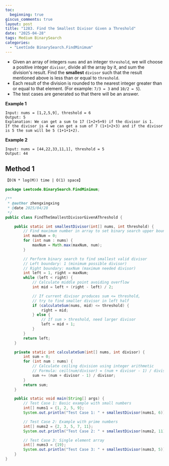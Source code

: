 ```yaml
---
toc:
  beginning: true
giscus_comments: true
layout: post
title: "1283. Find the Smallest Divisor Given a Threshold"
date: "2025-04-28"
tags: Medium BinarySearch
categories:
  - "LeetCode BinarySearch.FindMinimum"
---
```



- Given an array of integers `nums` and an integer `threshold`, we will choose a positive integer `divisor`, divide all the array by it, and sum the division's result. Find the **smallest** `divisor` such that the result mentioned above is less than or equal to `threshold`.
- Each result of the division is rounded to the nearest integer greater than or equal to that element. (For example: `7/3 = 3` and `10/2 = 5`).
- The test cases are generated so that there will be an answer.

**Example 1**

```
Input: nums = [1,2,5,9], threshold = 6
Output: 5
Explanation: We can get a sum to 17 (1+2+5+9) if the divisor is 1. 
If the divisor is 4 we can get a sum of 7 (1+1+2+3) and if the divisor is 5 the sum will be 5 (1+1+1+2). 
```

**Example 2**

```
Input: nums = [44,22,33,11,1], threshold = 5
Output: 44
```

## Method 1

```tex
【O(N * log(M)) time | O(1) space】
```

```java
package Leetcode.BinarySearch.FindMinimum;

/**
 * @author zhengxingxing
 * @date 2025/04/28
 */
public class FindTheSmallestDivisorGivenAThreshold {

    public static int smallestDivisor(int[] nums, int threshold) {
        // Find maximum number in array to set binary search upper bound
        int maxNum = 0;
        for (int num : nums) {
            maxNum = Math.max(maxNum, num);
        }

        // Perform binary search to find smallest valid divisor
        // Left boundary: 1 (minimum possible divisor)
        // Right boundary: maxNum (maximum needed divisor)
        int left = 1, right = maxNum;
        while (left < right) {
            // Calculate middle point avoiding overflow
            int mid = left + (right - left) / 2;

            // If current divisor produces sum <= threshold,
            // try to find smaller divisor in left half
            if (calculateSum(nums, mid) <= threshold) {
                right = mid;
            } else {
                // If sum > threshold, need larger divisor
                left = mid + 1;
            }
        }
        return left;
    }

    private static int calculateSum(int[] nums, int divisor) {
        int sum = 0;
        for (int num : nums) {
            // Calculate ceiling division using integer arithmetic
            // Formula: ceil(num/divisor) = (num + divisor - 1) / divisor
            sum += (num + divisor - 1) / divisor;
        }
        return sum;
    }

    public static void main(String[] args) {
        // Test Case 1: Basic example with small numbers
        int[] nums1 = {1, 2, 5, 9};
        System.out.println("Test Case 1: " + smallestDivisor(nums1, 6));  // Expected: 5

        // Test Case 2: Example with prime numbers
        int[] nums2 = {2, 3, 5, 7, 11};
        System.out.println("Test Case 2: " + smallestDivisor(nums2, 11));  // Expected: 3

        // Test Case 3: Single element array
        int[] nums3 = {19};
        System.out.println("Test Case 3: " + smallestDivisor(nums3, 5));  // Expected: 4
    }
}

```





